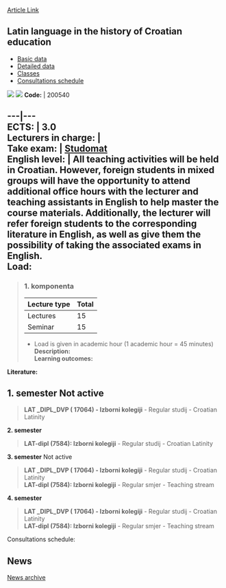 [Article Link](https://www.fhs.hr/en/course/llithoce)

## Latin language in the history of Croatian education
  * [Basic data](https://www.fhs.hr/en/course/llithoce#v1id-523796_991713_1_0 "Basic data")
  * [Detailed data](https://www.fhs.hr/en/course/llithoce#v1id-523796_991713_1_1 "Detailed data")
  * [Classes](https://www.fhs.hr/en/course/llithoce#v1id-523796_991713_1_2 "Classes")
  * [Consultations schedule](https://www.fhs.hr/en/course/llithoce#v1id-523796_991713_1_3 "Consultations schedule")


[![](https://www.fhs.hr/img/flags/gif/hr.gif)](https://www.fhs.hr/predmet/ljupho) [![](https://www.fhs.hr/img/flags/gif/gb.gif)](https://www.fhs.hr/en/course/llithoce)
**Code:** |  200540  
  
---|---  
**ECTS:** |  3.0   
**Lecturers in charge:** |   
**Take exam:** |  [Studomat](http://www.isvu.hr/studomat)  
**English level:** |  All teaching activities will be held in Croatian. However, foreign students in mixed groups will have the opportunity to attend additional office hours with the lecturer and teaching assistants in English to help master the course materials. Additionally, the lecturer will refer foreign students to the corresponding literature in English, as well as give them the possibility of taking the associated exams in English.   
**Load:**  
---  
> ### 1. komponenta
> | Lecture type | Total  
> ---|---  
> Lectures | 15  
> Seminar | 15  
> * Load is given in academic hour (1 academic hour = 45 minutes)   
**Description:**  
> **Learning outcomes:**  

  
**Literature:**  

  
**1. semester** Not active  
---  
> **LAT _DIPL_DVP ( 17064) - Izborni kolegiji** - Regular studij - Croatian Latinity  
>   
  
**2. semester**  
> **LAT-dipl (7584): Izborni kolegiji** - Regular studij - Croatian Latinity  
>   
  
**3. semester** Not active  
> **LAT _DIPL_DVP ( 17064) - Izborni kolegiji** - Regular studij - Croatian Latinity  
>  **LAT-dipl (7584): Izborni kolegiji** - Regular smjer - Teaching stream  
>   
  
**4. semester**  
> **LAT _DIPL_DVP ( 17064) - Izborni kolegiji** - Regular studij - Croatian Latinity  
>  **LAT-dipl (7584): Izborni kolegiji** - Regular smjer - Teaching stream  
>   
Consultations schedule: 


## News
[News archive](https://www.fhs.hr/en/course/llithoce?@=21cje#news_119620 "News archive")
